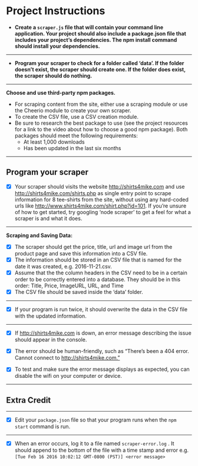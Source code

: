 # Project Instructions

- **Create a `scraper.js` file that will contain your command line application. Your project should also include a package.json file that includes your project’s dependencies. The npm install command should install your dependencies.**

---

- **Program your scraper to check for a folder called ‘data’. If the folder doesn’t exist, the scraper should create one. If the folder does exist, the scraper should do nothing.**

---

**Choose and use third-party npm packages.**

- For scraping content from the site, either use a scraping module or use the Cheerio module to create your own scraper.
- To create the CSV file, use a CSV creation module.
- Be sure to research the best package to use (see the project resources for a link to the video about how to choose a good npm package).
  Both packages should meet the following requirements:
  - At least 1,000 downloads
  - Has been updated in the last six months

---

## Program your scraper

- [x] Your scraper should visits the website http://shirts4mike.com and use http://shirts4mike.com/shirts.php as single entry point to scrape information for 8 tee-shirts from the site, without using any hard-coded urls like http://www.shirts4mike.com/shirt.php?id=101. If you’re unsure of how to get started, try googling ‘node scraper’ to get a feel for what a scraper is and what it does.
  
---

**Scraping and Saving Data:**

- [x] The scraper should get the price, title, url and image url from the product page and save this information into a CSV file.
- [x] The information should be stored in an CSV file that is named for the date it was created, e.g. 2016-11-21.csv.
- [x] Assume that the the column headers in the CSV need to be in a certain order to be correctly entered into a database. They should be in this order: Title, Price, ImageURL, URL, and Time
- [x] The CSV file should be saved inside the ‘data’ folder.
  
---

- [x] If your program is run twice, it should overwrite the data in the CSV file with the updated information.

---

- [x] If http://shirts4mike.com is down, an error message describing the issue should appear in the console.

- [x] The error should be human-friendly, such as “There’s been a 404 error. Cannot connect to http://shirts4mike.com.”
- [x] To test and make sure the error message displays as expected, you can disable the wifi on your computer or device.

---

## Extra Credit

---

- [x] Edit your `package.json` file so that your program runs when the `npm start` command is run.

---

- [x] When an error occurs, log it to a file named `scraper-error.log` . It should append to the bottom of the file with a time stamp and error e.g. `[Tue Feb 16 2016 10:02:12 GMT-0800 (PST)] <error message>`
